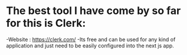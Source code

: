 # The best tool I have come by so far for this is Clerk:

-Website : https://clerk.com/
-Its free and can be used for any kind of application and just need to be easily configured into the next js app.
